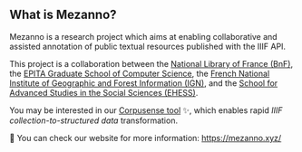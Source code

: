 ## What is Mezanno?

Mezanno is a research project which aims at enabling collaborative and assisted annotation of public textual resources published with the IIIF API.

This project is a collaboration between the [National Library of France (BnF)](https://www.bnf.fr/), the [EPITA Graduate School of Computer Science](https://www.epita.fr/), the [French National Institute of Geographic and Forest Information (IGN)](https://www.ign.fr/), and the [School for Advanced Studies in the Social Sciences (EHESS)](https://www.ehess.fr/).

You may be interested in our [Corpusense tool](https://mezanno.xyz/corpusense/) ✨, which enables rapid _IIIF collection-to-structured data_ transformation.

🌈 You can check our website for more information: <https://mezanno.xyz/>
